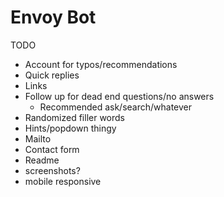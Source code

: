 # Envoy Bot
TODO
* Account for typos/recommendations
* Quick replies
* Links
* Follow up for dead end questions/no answers
  * Recommended ask/search/whatever
* Randomized filler words
* Hints/popdown thingy
* Mailto
* Contact form
* Readme
* screenshots?
* mobile responsive